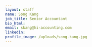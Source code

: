 ```yaml
---
layout: staff
name: Song Kang
job_title: Senior Accountant
bio_html:
email: skang@hi-accounting.com
linkedin:
profile_image: /uploads/song-kang.jpg
---
```




